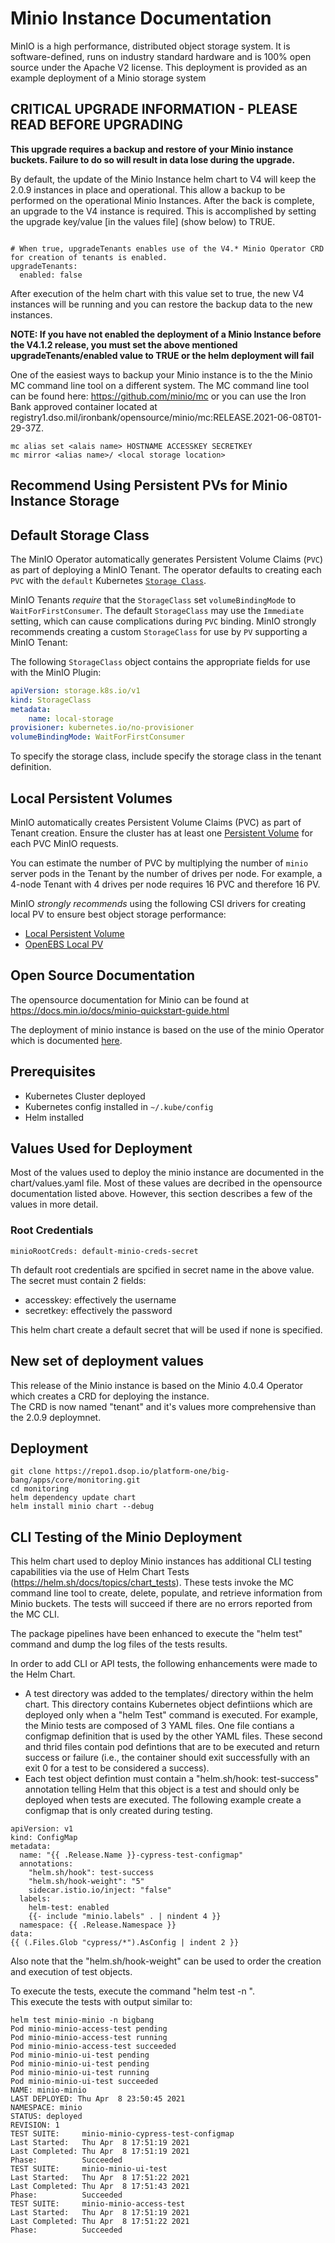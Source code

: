 # Minio Instance Documentation

MinIO is a high performance, distributed object storage system. It is software-defined, runs on industry standard
hardware and is 100% open source under the Apache V2 license.   This deployment is provided as an example deployment of
a Minio storage system

## **CRITICAL UPGRADE INFORMATION - PLEASE READ BEFORE UPGRADING**

**This upgrade requires a backup and restore of your Minio instance buckets.   Failure to do so will result in data lose during the upgrade.**

By default, the update of the Minio Instance helm chart to V4 will keep the 2.0.9 instances in place and operational.
This allow a backup to be performed on the operational Minio Instances.   After the back is complete, an upgrade to the V4
instance is required.   This is accomplished by setting the upgrade key/value [in the values file] (show below) to TRUE.

```

# When true, upgradeTenants enables use of the V4.* Minio Operator CRD for creation of tenants is enabled.
upgradeTenants:
  enabled: false

```

After execution of the helm chart with this value set to true, the new V4 instances will be running and you can restore the
backup data to the new instances.

**NOTE: If you have not enabled the deployment of a Minio Instance before the V4.1.2 release, you must set the above
mentioned upgradeTenants/enabled value to TRUE or the helm deployment will fail**

One of the easiest ways to backup your Minio instance is to the the Minio MC command line tool  on a different system.
The MC command line tool can be found here:  https://github.com/minio/mc or you can use the Iron Bank approved container
located at registry1.dso.mil/ironbank/opensource/minio/mc:RELEASE.2021-06-08T01-29-37Z.

```
mc alias set <alais name> HOSTNAME ACCESSKEY SECRETKEY
mc mirror <alias name>/ <local storage location>

```

## Recommend Using Persistent PVs for Minio Instance Storage

## Default Storage Class

The MinIO Operator automatically generates
Persistent Volume Claims (`PVC`) as part of deploying a MinIO Tenant.
The operator defaults to creating each `PVC` with the `default`
Kubernetes [`Storage Class`](https://kubernetes.io/docs/concepts/storage/storage-classes/).

MinIO Tenants *require* that the `StorageClass` set
`volumeBindingMode` to `WaitForFirstConsumer`. The default `StorageClass` may use the
`Immediate` setting, which can cause complications during `PVC` binding. MinIO
strongly recommends creating a custom `StorageClass` for use by
`PV` supporting a MinIO Tenant:

The following `StorageClass` object contains the appropriate fields for use with the MinIO Plugin:

```yaml
apiVersion: storage.k8s.io/v1
kind: StorageClass
metadata:
    name: local-storage
provisioner: kubernetes.io/no-provisioner
volumeBindingMode: WaitForFirstConsumer
```

To specify the storage class, include specify the storage class in the tenant definition.

## Local Persistent Volumes

MinIO automatically creates Persistent Volume Claims (PVC) as part of Tenant creation.
Ensure the cluster has at least one
[Persistent Volume](https://kubernetes.io/docs/concepts/storage/persistent-volumes/)
for each PVC MinIO requests.

You can estimate the number of PVC by multiplying the number of `minio` server pods in the
Tenant by the number of drives per node. For example, a 4-node Tenant with
4 drives per node requires 16 PVC and therefore 16 PV.

MinIO *strongly recommends* using the following CSI drivers for
creating local PV to ensure best object storage performance:

- [Local Persistent Volume](https://kubernetes.io/docs/concepts/storage/volumes/#local)
- [OpenEBS Local PV](https://docs.openebs.io/docs/next/localpv.html)

## Open Source Documentation

The opensource documentation for Minio can be found at https://docs.min.io/docs/minio-quickstart-guide.html

The deployment of minio instance is based on the use of the minio Operator which is documented 
[here](https://github.com/minio/minio-operator).

## Prerequisites
* Kubernetes Cluster deployed
* Kubernetes config installed in `~/.kube/config`
* Helm installed

## Values Used for Deployment

Most of the values used to deploy the minio instance are documented in the chart/values.yaml file.
Most of these values are decribed in the opensource documentation listed above.  However, this section describes a 
few of the values in more detail.

### Root Credentials
```
minioRootCreds: default-minio-creds-secret
```
Th default root credentials are spcified in secret name in the above value.   The secret must contain 2 fields:  
* accesskey:  effectively the username
* secretkey:  effectively the password 

This helm chart create a default secret that will be used if none is specified.

## New set of deployment values

This release of the Minio instance is based on the Minio 4.0.4 Operator which creates a CRD for deploying the instance.  
The CRD is now named "tenant" and it's values more comprehensive than the 2.0.9 deploymnet. 

## Deployment
```
git clone https://repo1.dsop.io/platform-one/big-bang/apps/core/monitoring.git
cd monitoring
helm dependency update chart
helm install minio chart --debug
```

## CLI Testing of the Minio Deployment

This helm chart used to deploy Minio instances has additional CLI testing capabilities via the use of Helm Chart Tests
(https://helm.sh/docs/topics/chart_tests).  These tests invoke the MC command line tool to create, delete, populate, 
and retrieve information from Minio buckets.   The tests will succeed if there are no errors reported from the MC CLI.

The package pipelines have been enhanced to execute the "helm test" command and dump the log files of the tests results.

In order to add CLI or API tests, the following enhancements were made to the Helm Chart.

* A test directory was added to the templates/ directory within the helm chart.  This directory contains Kubernetes object 
defintiions which are deployed only when a "helm Test" command is executed.   For example, the Minio tests are composed of 
3 YAML files.   One file contians a configmap definition that is used by the other YAML files.  These second and thrid 
files contain pod defintions that are to be executed and return success or failure (i.e., the container should exit 
successfully with an exit 0 for a test to be considered a success).
* Each test object defintion must contain a "helm.sh/hook: test-success" annotation telling Helm that this object is a 
test and should only be deployed when tests are executed. The following example create a configmap that is only 
created during testing. 

```
apiVersion: v1
kind: ConfigMap
metadata:
  name: "{{ .Release.Name }}-cypress-test-configmap"
  annotations:
    "helm.sh/hook": test-success
    "helm.sh/hook-weight": "5"
    sidecar.istio.io/inject: "false"
  labels:
    helm-test: enabled
    {{- include "minio.labels" . | nindent 4 }}
  namespace: {{ .Release.Namespace }}
data:
{{ (.Files.Glob "cypress/*").AsConfig | indent 2 }}

```    
Also note that the "helm.sh/hook-weight" can be used to order the creation and execution of test objects.    

To execute the tests, execute the command "helm test <helm deployment name> -n <namespace>".   
This execute the tests with output similar to:

```
helm test minio-minio -n bigbang
Pod minio-minio-access-test pending
Pod minio-minio-access-test running
Pod minio-minio-access-test succeeded
Pod minio-minio-ui-test pending
Pod minio-minio-ui-test pending
Pod minio-minio-ui-test running
Pod minio-minio-ui-test succeeded
NAME: minio-minio
LAST DEPLOYED: Thu Apr  8 23:50:45 2021
NAMESPACE: minio
STATUS: deployed
REVISION: 1
TEST SUITE:     minio-minio-cypress-test-configmap
Last Started:   Thu Apr  8 17:51:19 2021
Last Completed: Thu Apr  8 17:51:19 2021
Phase:          Succeeded
TEST SUITE:     minio-minio-ui-test
Last Started:   Thu Apr  8 17:51:22 2021
Last Completed: Thu Apr  8 17:51:43 2021
Phase:          Succeeded
TEST SUITE:     minio-minio-access-test
Last Started:   Thu Apr  8 17:51:19 2021
Last Completed: Thu Apr  8 17:51:22 2021
Phase:          Succeeded

``` 

 


